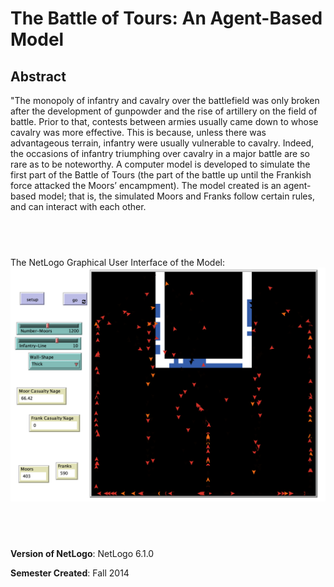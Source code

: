 # The Battle of Tours: An Agent-Based Model


## Abstract
"The monopoly of infantry and cavalry over the battlefield was only broken after the development of gunpowder and the rise of artillery on the field of battle.  Prior to that, contests between armies usually came down to whose cavalry was more effective.  This is because, unless there was advantageous terrain, infantry were usually vulnerable to cavalry.  Indeed, the occasions of infantry triumphing over cavalry in a major battle are so rare as to be noteworthy. A computer model is developed to simulate the first part of the Battle of Tours (the part of the battle up until the Frankish force attacked the Moors’ encampment).  The model created is an agent-based model; that is, the simulated Moors and Franks follow certain rules, and can interact with each other.  

## &nbsp;
The NetLogo Graphical User Interface of the Model: 
![The NetLogo Graphical User Interface](GUI.png)

## &nbsp;

**Version of NetLogo**: NetLogo 6.1.0

**Semester Created**: Fall 2014

